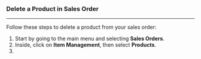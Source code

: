 ### Delete a Product in Sales Order
_________________________________
Follow these steps to delete a product from your sales order:

1. Start by going to the main menu and selecting **Sales Orders**.
2. Inside, click on **Item Management**, then select **Products**.
3. 
